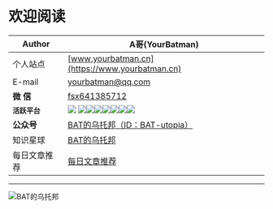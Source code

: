# 欢迎阅读

Author     | A哥(YourBatman)
-------- | -----
个人站点  | [www.yourbatman.cn](https://www.yourbatman.cn)
E-mail  | yourbatman@qq.com
**微 信**  | [fsx641385712](https://www.yourbatman.cn/images/wechat.png)
**`活跃平台`** | [![](https://img-blog.csdnimg.cn/2020071015182276.png)](https://www.yourbatman.cn) [![](https://img-blog.csdnimg.cn/20200710151913394.png)](https://fangshixiang.blog.csdn.net/)[![](https://img-blog.csdnimg.cn/20200710151929355.png)](https://yourbatman.cnblogs.com)[![](https://img-blog.csdnimg.cn/20200710151938937.png)](https://juejin.im/user/5b44d178f265da0fa1220efe/posts)[![](https://img-blog.csdnimg.cn/20200710151950629.png)](https://www.zhihu.com/people/fangshixiang/posts)[![](https://img-blog.csdnimg.cn/20200710152000530.png)](https://www.jianshu.com/u/8740f1fdd684)[![](https://img-blog.csdnimg.cn/20200710152008726.png)](https://segmentfault.com/u/yourbatman/articles)[![](https://img-blog.csdnimg.cn/20200710152015895.png)](https://github.com/yourbatman)
**公众号**  | [BAT的乌托邦（ID：BAT-utopia）](https://www.yourbatman.cn/images/wechat_channel.jpg)
知识星球  | [BAT的乌托邦](https://t.zsxq.com/nQBi66I)
每日文章推荐 | [每日文章推荐](https://github.com/yourbatman/reading/issues)

---
![BAT的乌托邦](https://img-blog.csdnimg.cn/20200710160552549.gif)
